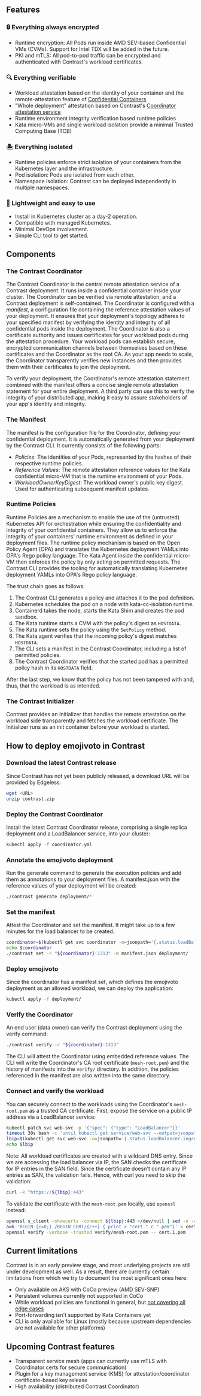 ## Features

### 🔒 Everything always encrypted

* Runtime encryption: All Pods run inside AMD SEV-based Confidential VMs (CVMs). Support for Intel TDX will be added in the future.
* PKI and mTLS: All pod-to-pod traffic can be encrypted and authenticated with Contrast's workload certificates.

### 🔍 Everything verifiable

* Workload attestation based on the identity of your container and the remote-attestation feature of [Confidential Containers](https://github.com/confidential-containers)
* "Whole deployment" attestation based on Contrast's [Coordinator attestation service](#the-contrast-coordinator)
* Runtime environment integrity verification based runtime policies
* Kata micro-VMs and single workload isolation provide a minimal Trusted Computing Base (TCB)

### 🏝️ Everything isolated

* Runtime policies enforce strict isolation of your containers from the Kubernetes layer and the infrastructure.
* Pod isolation: Pods are isolated from each other.
* Namespace isolation: Contrast can be deployed independently in multiple namespaces.

### 🧩 Lightweight and easy to use

* Install in Kubernetes cluster as a day-2 operation.
* Compatible with managed Kubernetes.
* Minimal DevOps involvement.
* Simple CLI tool to get started.

## Components

### The Contrast Coordinator

The Contrast Coordinator is the central remote attestation service of a Contrast deployment.
It runs inside a confidential container inside your cluster.
The Coordinator can be verified via remote attestation, and a Contrast deployment is self-contained.
The Coordinator is configured with a *manifest*, a configuration file containing the reference attestation values of your deployment.
It ensures that your deployment's topology adheres to your specified manifest by verifying the identity and integrity of all confidential pods inside the deployment.
The Coordinator is also a certificate authority and issues certificates for your workload pods during the attestation procedure.
Your workload pods can establish secure, encrypted communication channels between themselves based on these certificates and the Coordinator as the root CA.
As your app needs to scale, the Coordinator transparently verifies new instances and then provides them with their certificates to join the deployment.

To verify your deployment, the Coordinator's remote attestation statement combined with the manifest offers a concise single remote attestation statement for your entire deployment.
A third party can use this to verify the integrity of your distributed app, making it easy to assure stakeholders of your app's identity and integrity.

### The Manifest

The manifest is the configuration file for the Coordinator, defining your confidential deployment.
It is automatically generated from your deployment by the Contrast CLI.
It currently consists of the following parts:

* *Policies*: The identities of your Pods, represented by the hashes of their respective runtime policies.
* *Reference Values*: The remote attestation reference values for the Kata confidential micro-VM that is the runtime environment of your Pods.
* *WorkloadOwnerKeyDigest*: The workload owner's public key digest. Used for authenticating subsequent manifest updates.

### Runtime Policies

Runtime Policies are a mechanism to enable the use of the (untrusted) Kubernetes API for orchestration while ensuring the confidentiality and integrity of your confidential containers.
They allow us to enforce the integrity of your containers' runtime environment as defined in your deployment files.
The runtime policy mechanism is based on the Open Policy Agent (OPA) and translates the Kubernetes deployment YAMLs into OPA's Rego policy language.
The Kata Agent inside the confidential micro-VM then enforces the policy by only acting on permitted requests.
The Contrast CLI provides the tooling for automatically translating Kubernetes deployment YAMLs into OPA's Rego policy language.

The trust chain goes as follows:

1. The Contrast CLI generates a policy and attaches it to the pod definition.
2. Kubernetes schedules the pod on a node with kata-cc-isolation runtime.
3. Containerd takes the node, starts the Kata Shim and creates the pod sandbox.
4. The Kata runtime starts a CVM with the policy's digest as `HOSTDATA`.
5. The Kata runtime sets the policy using the `SetPolicy` method.
6. The Kata agent verifies that the incoming policy's digest matches `HOSTDATA`.
7. The CLI sets a manifest in the Contrast Coordinator, including a list of permitted policies.
8. The Contrast Coordinator verifies that the started pod has a permitted policy hash in its `HOSTDATA` field.

After the last step, we know that the policy has not been tampered with and, thus, that the workload is as intended.

### The Contrast Initializer

Contrast provides an Initializer that handles the remote attestation on the workload side transparently and
fetches the workload certificate. The Initializer runs as an init container before your workload is started.

## How to deploy emojivoto in Contrast



### Download the latest Contrast release

Since Contrast has not yet been publicly released, a download URL will be
provided by Edgeless.

```sh
wget <URL>
unzip contrast.zip
```

### Deploy the Contrast Coordinator

Install the latest Contrast Coordinator release, comprising a single replica
deployment and a LoadBalancer service, into your cluster:

```sh
kubectl apply -f coordinator.yml
```

### Annotate the emojivoto deployment

Run the generate command to generate the execution policies and add them as
annotations to your deployment files. A manifest.json with the reference values
of your deployment will be created:

```sh
./contrast generate deployment/*
```

### Set the manifest

Attest the Coordinator and set the manifest. It might take up to a few minutes
for the load balancer to be created.

```sh
coordinator=$(kubectl get svc coordinator -o=jsonpath='{.status.loadBalancer.ingress[0].ip}')
echo $coordinator
./contrast set -c "${coordinator}:1313" -m manifest.json deployment/
```

### Deploy emojivoto

Since the coordinator has a manifest set, which defines the emojivoto deployment as an allowed workload, we can deploy the application:

```sh
kubectl apply -f deployment/
```

### Verify the Coordinator

An end user (data owner) can verify the Contrast deployment using the verify
command:

```sh
./contrast verify -c "${coordinator}:1313"
```

The CLI will attest the Coordinator using embedded reference values. The CLI
will write the Coordinator's CA root certificate (`mesh-root.pem`) and the history of manifests into
the `verify/` directory. In addition, the policies referenced in the manifest are
also written into the same directory.

### Connect and verify the workload

You can securely connect to the workloads using the Coordinator's `mesh-root.pem` as a trusted CA certificate.
First, expose the service on a public IP address via a LoadBalancer service:

```sh
kubectl patch svc web-svc -p '{"spec": {"type": "LoadBalancer"}}'
timeout 30s bash -c 'until kubectl get service/web-svc --output=jsonpath='{.status.loadBalancer}' | grep "ingress"; do sleep 2 ; done'
lbip=$(kubectl get svc web-svc -o=jsonpath='{.status.loadBalancer.ingress[0].ip}')
echo $lbip
```

Note: All workload certificates are created with a wildcard DNS entry. Since we are accessing the load balancer via IP, the SAN checks the certificate for IP entries in the SAN field. Since the certificate doesn't contain any IP entries as SAN, the validation fails.
Hence, with curl you need to skip the validation:

```sh
curl -k "https://${lbip}:443"
```

To validate the certificate with the `mesh-root.pem` locally, use `openssl` instead:

```sh
openssl s_client -showcerts -connect ${lbip}:443 </dev/null | sed -n -e '/-.BEGIN/,/-.END/ p' > certChain.pem
awk 'BEGIN {c=0;} /BEGIN CERT/{c++} { print > "cert." c ".pem"}' < certChain.pem
openssl verify -verbose -trusted verify/mesh-root.pem -- cert.1.pem
```

## Current limitations

Contrast is in an early preview stage, and most underlying projects are still under development as well.
As a result, there are currently certain limitations from which we try to document the most significant ones here:

- Only available on AKS with CoCo preview (AMD SEV-SNP)
- Persistent volumes currently not supported in CoCo
- While workload policies are functional in general, but [not covering all edge cases](https://github.com/microsoft/kata-containers/releases/tag/genpolicy-0.6.2-5)
- Port-forwarding isn't supported by Kata Containers yet
- CLI is only available for Linux (mostly because upstream dependencies are not available for other platforms)

## Upcoming Contrast features

- Transparent service mesh (apps can currently use mTLS with Coordinator certs for secure communication)
- Plugin for a key management service (KMS) for attestation/coordinator certificate-based key release
- High availability (distributed Contrast Coordinator)
